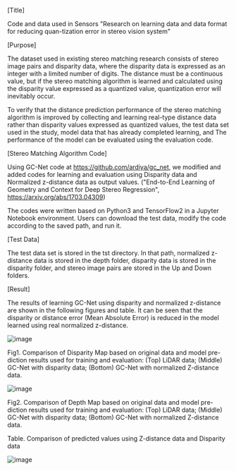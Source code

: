 [Title]

Code and data used in Sensors "Research on learning data and data format for reducing quan-tization error in stereo vision system"


[Purpose]

The dataset used in existing stereo matching research consists of stereo image pairs and disparity data, where the disparity data is expressed as an integer with a limited number of digits. The distance must be a continuous value, but if the stereo matching algorithm is learned and calculated using the disparity value expressed as a quantized value, quantization error will inevitably occur.

To verify that the distance prediction performance of the stereo matching algorithm is improved by collecting and learning real-type distance data rather than disparity values expressed as quantized values, the test data set used in the study, model data that has already completed learning, and The performance of the model can be evaluated using the evaluation code.


[Stereo Matching Algorithm Code]

Using GC-Net code at https://github.com/ardiya/gc_net, we modified and added codes for learning and evaluation using Disparity data and Normalized z-distance data as output values.
("End-to-End Learning of Geometry and Context for Deep Stereo Regression", https://arxiv.org/abs/1703.04309)

The codes were written based on Python3 and TensorFlow2 in a Jupyter Notebook environment.
Users can download the test data, modify the code according to the saved path, and run it.


[Test Data]

The test data set is stored in the tst directory. In that path, normalized z-distance data is stored in the depth folder, disparity data is stored in the disparity folder, and stereo image pairs are stored in the Up and Down folders.


[Result]

The results of learning GC-Net using disparity and normalized z-distance are shown in the following figures and table.
It can be seen that the disparity or distance error (Mean Absolute Error) is reduced in the model learned using real normalized z-distance.

![image](https://github.com/flymeover/ReduceQuantizedErrorOfDisparity/assets/167387983/a7873e54-c3c2-4105-825a-29971b0cff7a)

Fig1. Comparison of Disparity Map based on original data and model pre-diction results used for training and evaluation:
(Top) LiDAR data; (Middle) GC-Net with disparity data; (Bottom) GC-Net with normalized Z-distance data.
 
![image](https://github.com/flymeover/ReduceQuantizedErrorOfDisparity/assets/167387983/5b992b18-19de-4ddc-a8de-ea9e06a96d90)

Fig2. Comparison of Depth Map based on original data and model pre-diction results used for training and evaluation:
(Top) LiDAR data; (Middle) GC-Net with disparity data; (Bottom) GC-Net with normalized Z-distance data.


Table. Comparison of predicted values using Z-distance data and Disparity data

![image](https://github.com/flymeover/ReduceQuantizedErrorOfDisparity/assets/167387983/37f41e9b-93a9-4557-a01e-07243858460a)

